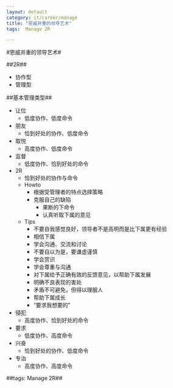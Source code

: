 ```yaml
---
layout: default
category: it/career/manage
title: "恩威并重的领导艺术"
tags:  Manage 2R

---
```

#恩威并重的领导艺术#



##2R##
* 协作型
* 管理型



##基本管理类型##
* 让位
  * 低度协作、低度命令
* 朋友
  * 恰到好处的协作、低度命令
* 取悦
  * 高度协作、低度命令
* 监督
  * 低度协作、恰到好处的命令
* 2R
  * 恰到好处的协作与命令
  * Howto
    * 根据受管理者的特点选择策略
    * 克服自己的缺陷
      * 果断的下命令
      * 认真听取下属的意见
  * Tips
    * 不要自我感觉良好，领导者不是高明而是比下属更有经验
    * 相信下属
    * 学会沟通、交流和讨论
    * 不要自以为是，要谦虚谨慎
    * 学会赏识
    * 学会尊重与沟通
    * 对下属给予正确有效的反馈意见，以帮助下属发展
    * 明确不良表现的害处
    * 矛盾不可避免，但得以理服人
    * 帮助下属成长
    * “要求我想要的”
* 侵犯
  * 高度协作、恰到好处的命令
* 要求
  * 低度协作、高度命令
* 兴奋
  * 恰到好处的协作、低度命令
* 专治
  * 高度协作、高度命令



##tags: Manage 2R##
